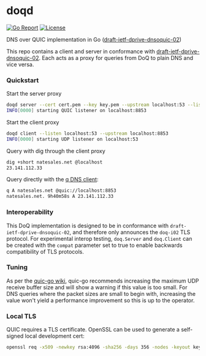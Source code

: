 # doqd

[![Go Report](https://goreportcard.com/badge/github.com/natesales/doq?style=for-the-badge)](https://goreportcard.com/report/github.com/natesales/doq)
[![License](https://img.shields.io/github/license/natesales/doq?style=for-the-badge)](https://raw.githubusercontent.com/natesales/doq/main/LICENSE)

DNS over QUIC implementation in Go
([draft-ietf-dprive-dnsoquic-02](https://datatracker.ietf.org/doc/draft-ietf-dprive-dnsoquic/?include_text=1))

This repo contains a client and server in conformance with [draft-ietf-dprive-dnsoquic-02](https://datatracker.ietf.org/doc/draft-ietf-dprive-dnsoquic/?include_text=1). Each acts as a proxy for queries from DoQ to plain DNS and vice versa.

### Quickstart

Start the server proxy

```bash
doqd server --cert cert.pem --key key.pem --upstream localhost:53 --listen localhost:8853
INFO[0000] starting QUIC listener on localhost:8853
```

Start the client proxy

```bash
doqd client --listen localhost:53 --upstream localhost:8853
INFO[0000] starting UDP listener on localhost:53
```

Query with dig through the client proxy

```bash
dig +short natesales.net @localhost
23.141.112.33
```

Query directly with the [q DNS client](https://github.com/natesales/q):

```bash
q A natesales.net @quic://localhost:8853
natesales.net. 9h40m58s A 23.141.112.33
```

### Interoperability

This DoQ implementation is designed to be in conformance with `draft-ietf-dprive-dnsoquic-02`, and therefore only announces the `doq-i02` TLS protocol. For experimental interop testing, `doq.Server` and `doq.Client` can be created with the `compat` parameter set to true to enable backwards compatibility of TLS protocols.

### Tuning

As per the [quic-go wiki](https://github.com/lucas-clemente/quic-go/wiki/UDP-Receive-Buffer-Size), quic-go recommends increasing the maximum UDP receive buffer size and will show a warning if this value is too small. For DNS queries where the packet sizes are small to begin with, increasing the value won't yield a performance improvement so this is up to the operator.

### Local TLS

QUIC requires a TLS certificate. OpenSSL can be used to generate a self-signed local development cert:

```bash
openssl req -x509 -newkey rsa:4096 -sha256 -days 356 -nodes -keyout key.pem -out cert.pem -subj "/CN=localhost"
```
